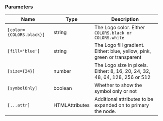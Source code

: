### Parameters

| Name                     | Type                       | Description                                                                 |
| ------------------------ | -------------------------- | --------------------------------------------------------------------------- |
| `[color={COLORS.black}]` | string                     | The Logo color. Either `COLORS.black or COLORS.white`                       |
| `[fill='blue']`          | string                     | The Logo fill gradient. Either: blue, yellow, pink, green or transparent    |
| `[size={24}]`            | number                     | The Logo size in pixels. Either: 8, 16, 20, 24, 32, 48, 64, 128, 256 or 512 |
| `[symbolOnly]`           | boolean                    | Whether to show the symbol only or not                                      |
| `[...attr] `             | HTMLAttributes<SVGElement> | Additional attributes to be expanded on to primary the node.                |
